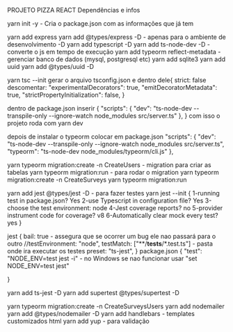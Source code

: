PROJETO PIZZA REACT
Dependências e infos

yarn init -y - Cria o package.json com as informações que já tem

yarn add express
yarn add @types/express -D - apenas para o ambiente de desenvolvimento -D
yarn add typescript -D
yarn add ts-node-dev -D - converte o js em tempo de execução
yarn add typeorm reflect-metadata - gerenciar banco de dados (mysql, postgresql etc)
yarn add sqlite3
yarn add uuid
yarn add @types/uuid -D

yarn tsc --init
gerar o arquivo tsconfig.json e dentro dele{
strict: false
descomentar:
"experimentalDecorators": true,
"emitDecoratorMetadata": true,
"strictPropertyInitialization": false,
}

dentro de package.json inserir {
"scripts": {
"dev": "ts-node-dev --transpile-only --ignore-watch node_modules src/server.ts"
},
} com isso o projeto roda com yarn dev

depois de instalar o typeorm colocar em package.json
"scripts": {
"dev": "ts-node-dev --transpile-only --ignore-watch node_modules src/server.ts",
"typeorm": "ts-node-dev node_modules/typeorm/cli.js"
},

yarn typeorm migration:create -n CreateUsers - migration para criar as tabelas
yarn typeorm migration:run - para rodar o migration
yarn typeorm migration:create -n CreateSurveys
yarn typeorm migration:run

yarn add jest @types/jest -D - para fazer testes
yarn jest --init {
1-running test in package.json? Yes
2-use Typescript in configuration file? Yes
3-choose the test environment: node
4-Jest coverage reports? no
5-provider instrument code for coverage? v8
6-Automatically clear mock every test? yes
}

jest {
bail: true - assegura que se ocorrer um bug ele nao passará para o outro
//testEnvironment: "node",
testMatch: ["**/__tests__/*.test.ts"] - pasta onde ira executar os testes
preset: "ts-jest",
} package.json {
"test": "NODE_ENV=test jest -i" - no Windows se nao funcionar usar "set NODE_ENV=test jest"

}

yarn add ts-jest -D
yarn add supertest @types/supertest -D

yarn typeorm migration:create -n CreateSurveysUsers
yarn add nodemailer
yarn add @types/nodemailer -D
yarn add handlebars - templates customizados html
yarn add yup - para validação
